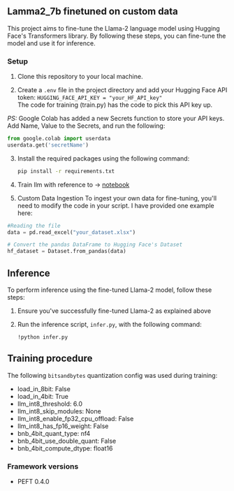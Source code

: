 ## Lamma2_7b finetuned on custom data

This project aims to fine-tune the Llama-2 language model using Hugging Face's Transformers library. By following these steps, you can fine-tune the model and use it for inference.

### Setup

1. Clone this repository to your local machine.

2. Create a `.env` file in the project directory and add your Hugging Face API token:
   ```HUGGING_FACE_API_KEY = "your_HF_API_key"```<br>
   The code for training (train.py) has the code to pick this API key up.<br>

*PS:* Google Colab has added a new Secrets function to store your API keys. Add Name, Value to the Secrets, and run the following:
  ```python
  from google.colab import userdata
  userdata.get('secretName')
  ```

3. Install the required packages using the following command:

   ```bash
   pip install -r requirements.txt
   ```

4. Train llm with reference to ->  [notebook](https://github.com/Sagarkeshave/finetune_llama2_7b/blob/main/src/finetune_llama2_7b__main.ipynb)

5. Custom Data Ingestion
To ingest your own data for fine-tuning, you'll need to modify the code in your script. I have provided one example here:

```python
#Reading the file
data = pd.read_excel("your_dataset.xlsx")

# Convert the pandas DataFrame to Hugging Face's Dataset
hf_dataset = Dataset.from_pandas(data)

```
## Inference

To perform inference using the fine-tuned Llama-2 model, follow these steps:

1. Ensure you've successfully fine-tuned Llama-2 as explained above

2. Run the inference script, `infer.py`, with the following command:

   ```shell
   !python infer.py
   ```


## Training procedure

The following `bitsandbytes` quantization config was used during training:
- load_in_8bit: False
- load_in_4bit: True
- llm_int8_threshold: 6.0
- llm_int8_skip_modules: None
- llm_int8_enable_fp32_cpu_offload: False
- llm_int8_has_fp16_weight: False
- bnb_4bit_quant_type: nf4
- bnb_4bit_use_double_quant: False
- bnb_4bit_compute_dtype: float16
  
### Framework versions
- PEFT 0.4.0

